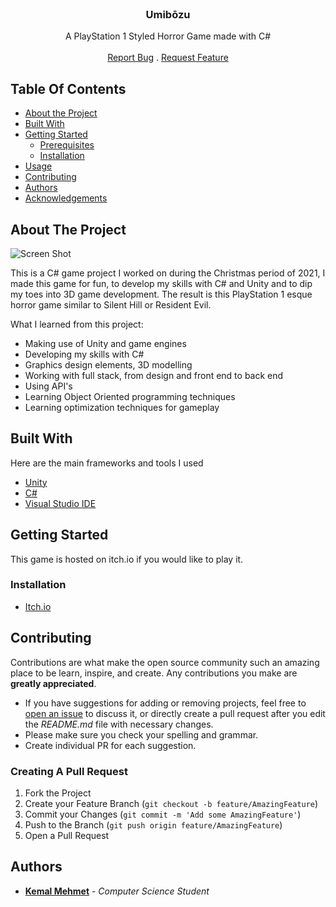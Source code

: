 <br/>
<p align="center">
  <h3 align="center">Umibōzu</h3>

  <p align="center">
    A PlayStation 1 Styled Horror Game made with C#
    <br/>
    <br/>
    <a href="https://github.com/kabuto-mk7/Jade/issues">Report Bug</a>
    .
    <a href="https://github.com/kabuto-mk7/Jade/issues">Request Feature</a>
  </p>
</p> 

## Table Of Contents

* [About the Project](#about-the-project)
* [Built With](#built-with)
* [Getting Started](#getting-started)
  * [Prerequisites](#prerequisites)
  * [Installation](#installation)
* [Usage](#usage)
* [Contributing](#contributing)
* [Authors](#authors)
* [Acknowledgements](#acknowledgements)

## About The Project

![Screen Shot](https://img.itch.zone/aW1nLzcyMjc3MDAucG5n/original/wzaFfm.png)

This is a C# game project I worked on during the Christmas period of 2021, I made this game for fun, to develop my skills with C# and Unity and to dip my toes into 3D game development. The result is this PlayStation 1 esque horror game similar to Silent Hill or Resident Evil.

What I learned from this project:

* Making use of Unity and game engines
* Developing my skills with C#
* Graphics design elements, 3D modelling
* Working with full stack, from design and front end to back end
* Using API's 
* Learning Object Oriented programming techniques
* Learning optimization techniques for gameplay


## Built With

Here are the main frameworks and tools I used

* [Unity](https://unity.com/)
* [C#](https://docs.microsoft.com/en-us/dotnet/csharp/)
* [Visual Studio IDE ](https://visualstudio.microsoft.com/)

## Getting Started

This game is hosted on itch.io if you would like to play it.

### Installation

* [Itch.io](https://kbto.itch.io/umibozu)

## Contributing

Contributions are what make the open source community such an amazing place to be learn, inspire, and create. Any contributions you make are **greatly appreciated**.
* If you have suggestions for adding or removing projects, feel free to [open an issue](https://github.com/kabuto-mk7/Jade/issues/new) to discuss it, or directly create a pull request after you edit the *README.md* file with necessary changes.
* Please make sure you check your spelling and grammar.
* Create individual PR for each suggestion.

### Creating A Pull Request

1. Fork the Project
2. Create your Feature Branch (`git checkout -b feature/AmazingFeature`)
3. Commit your Changes (`git commit -m 'Add some AmazingFeature'`)
4. Push to the Branch (`git push origin feature/AmazingFeature`)
5. Open a Pull Request

## Authors

* **[Kemal Mehmet](www.Github.com/kabuto-mk7)** - *Computer Science Student*
